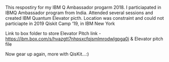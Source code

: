 This respostiry for my IBM Q Ambassador progarm 2018. 
I particiapated in IBMQ Ambassador program from India. 
Attended several sessions and created  IBM Quantum Elevator picth. 
Location was constraint and could not particiapte in 2019 Qiskit Camp ‘19, in IBM New York

Link to  box folder to store Elevator Pitch link - https://ibm.box.com/s/hvazgtt7nhpsxcfqjsmlmrodwlgpga0i
& 
Elevator pitch file 

Now gear up again, more with QisKit...:)
